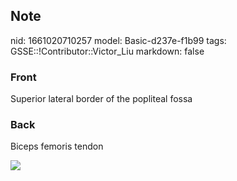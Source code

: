 ## Note
nid: 1661020710257
model: Basic-d237e-f1b99
tags: GSSE::!Contributor::Victor_Liu
markdown: false

### Front
Superior lateral border of the popliteal fossa

### Back
Biceps femoris tendon
<div><img src=
"paste-ae9c42b3c352f3e5979ad320723f949711a5dfda.jpg"></div>
